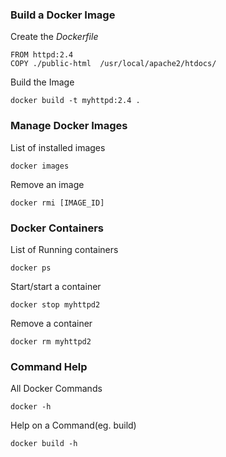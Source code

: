 
### Build a Docker Image
Create the  *Dockerfile*

    FROM httpd:2.4
    COPY ./public-html  /usr/local/apache2/htdocs/

Build the Image

    docker build -t myhttpd:2.4 .


### Manage Docker Images
List of installed images

    docker images

Remove an image

    docker rmi [IMAGE_ID]


### Docker Containers
List of Running containers

    docker ps

Start/start a container

    docker stop myhttpd2

Remove a container

    docker rm myhttpd2

### Command Help
All Docker Commands

    docker -h

Help on a Command(eg. build)

    docker build -h

